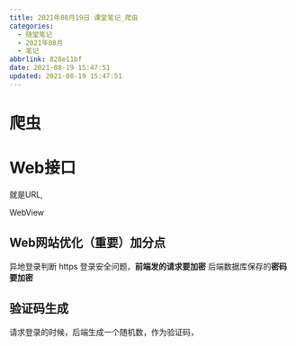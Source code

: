 ```yaml
---
title: 2021年08月19日 课堂笔记_爬虫
categories:
  - 随堂笔记
  - 2021年08月
  - 笔记
abbrlink: 828e11bf
date: 2021-08-19 15:47:51
updated: 2021-08-19 15:47:51
---
```

# 爬虫
# Web接口
就是URL,




WebView

## Web网站优化（重要）加分点
异地登录判断
https
登录安全问题，**前端发的请求要加密**
后端数据库保存的**密码要加密**

## 验证码生成
请求登录的时候，后端生成一个随机数，作为验证码，


<appender name="STDOUT"
    class="org.apache.log4j.ConsoleAppender">
    <layout class="org.apache.log4j.PatternLayout">
        <param name="ConversionPattern" value="%5p [%t] %m%n" />
    </layout>
</appender>
<logger name="org.fkit.mapper">
    <level value="DEBUG" />
</logger>
<root>
    <level value="ERROR" />
    <appender-ref ref="STDOUT" />
</root>